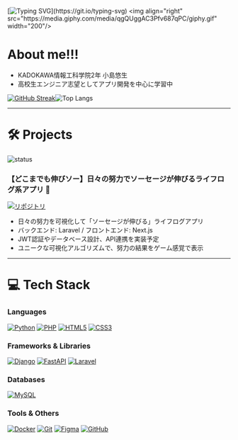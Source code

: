 [![Typing SVG](https://readme-typing-svg.herokuapp.com?font=Fira+Code&size=22&pause=1000&color=2ECC71&width=435&lines=Welcome+to+my+GitHub!;Get+to+know+me!)](https://git.io/typing-svg)
<img align="right" src="https://media.giphy.com/media/qgQUggAC3Pfv687qPC/giphy.gif" width="200"/>

# About me!!!

- KADOKAWA情報工科学院2年 小島悠生
- 高校生エンジニア志望としてアプリ開発を中心に学習中  

<div>
  
[![GitHub Streak](https://streak-stats.demolab.com?user=Kykoji000&theme=tokyonight&hide_border=true)](https://git.io/streak-stats)![Top Langs](https://github-readme-stats.vercel.app/api/top-langs/?username=Kykoji000&layout=compact&theme=tokyonight)

</div>





---

# 🛠 Projects

![status](https://img.shields.io/badge/status-in_progress-yellow) 


### 【どこまでも伸びソー】日々の努力でソーセージが伸びるライフログ系アプリ 🌭


[![リポジトリ](https://github-readme-stats.vercel.app/api/pin/?username=Kykoji000&repo=lifelog-app&theme=tokyonight)](https://github.com/Kykoji000/lifelog-app)


- 日々の努力を可視化して「ソーセージが伸びる」ライフログアプリ  
- バックエンド: Laravel / フロントエンド: Next.js  
- JWT認証やデータベース設計、API連携を実装予定  
- ユニークな可視化アルゴリズムで、努力の結果をゲーム感覚で表示    

---

# 💻 Tech Stack

### Languages
[![Python](https://img.shields.io/badge/Python-3776AB?style=for-the-badge&logo=python&logoColor=white)](https://www.python.org/)
[![PHP](https://img.shields.io/badge/PHP-777BB4?style=for-the-badge&logo=php&logoColor=white)](https://www.php.net/)
[![HTML5](https://img.shields.io/badge/HTML5-E34F26?style=for-the-badge&logo=html5&logoColor=white)](https://developer.mozilla.org/ja/docs/Web/HTML)
[![CSS3](https://img.shields.io/badge/CSS3-1572B6?style=for-the-badge&logo=css3&logoColor=white)](https://developer.mozilla.org/ja/docs/Web/CSS)

### Frameworks & Libraries
[![Django](https://img.shields.io/badge/Django-092E20?style=for-the-badge&logo=django&logoColor=white)](https://www.djangoproject.com/)
[![FastAPI](https://img.shields.io/badge/FastAPI-009688?style=for-the-badge&logo=fastapi&logoColor=white)](https://fastapi.tiangolo.com/)
[![Laravel](https://img.shields.io/badge/Laravel-FF2D20?style=for-the-badge&logo=laravel&logoColor=white)](https://laravel.com/)
<!-- [![Next.js](https://img.shields.io/badge/Next.js-000000?style=for-the-badge&logo=next.js&logoColor=white)](https://nextjs.org/)
[![React](https://img.shields.io/badge/React-61DAFB?style=for-the-badge&logo=react&logoColor=white)](https://react.dev/)
[![TailwindCSS](https://img.shields.io/badge/TailwindCSS-06B6D4?style=for-the-badge&logo=tailwind-css&logoColor=white)](https://tailwindcss.com/) -->

### Databases
[![MySQL](https://img.shields.io/badge/MySQL-005C84?style=for-the-badge&logo=mysql&logoColor=white)](https://www.mysql.com/)

### Tools & Others
[![Docker](https://img.shields.io/badge/Docker-2496ED?style=for-the-badge&logo=docker&logoColor=white)](https://www.docker.com/)
[![Git](https://img.shields.io/badge/Git-F05032?style=for-the-badge&logo=git&logoColor=white)](https://git-scm.com/)
[![Figma](https://img.shields.io/badge/Figma-F24E1E?style=for-the-badge&logo=figma&logoColor=white)](https://www.figma.com/)
[![GitHub](https://img.shields.io/badge/GitHub-181717?style=for-the-badge&logo=github&logoColor=white)](https://github.com/)


